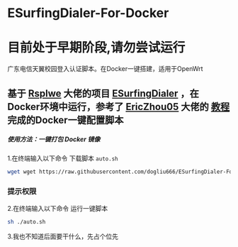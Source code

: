 # ESurfingDialer-For-Docker 
# 目前处于早期阶段,请勿尝试运行
广东电信天翼校园登入认证脚本。在Docker一键搭建，适用于OpenWrt

## 基于 [Rsplwe](https://github.com/Rsplwe) 大佬的项目 [ESurfingDialer](https://github.com/Rsplwe/ESurfingDialer) ，在Docker环境中运行，参考了 [EricZhou05](https://github.com/EricZhou05) 大佬的 [教程](https://github.com/EricZhou05/ESurfingDialerTutorial) 完成的Docker一键配置脚本

##### 使用方法：一键打包 Docker 镜像

1.在终端输入以下命令 下载脚本 `auto.sh`
```bash
wget wget https://raw.githubusercontent.com/dogliu666/ESurfingDialer-For-Docker/refs/heads/main/auto.sh
```
### 提示权限 ###

2.在终端输入以下命令 运行一键脚本
```bash
sh ./auto.sh
```

3.我也不知道后面要干什么，先占个位先
